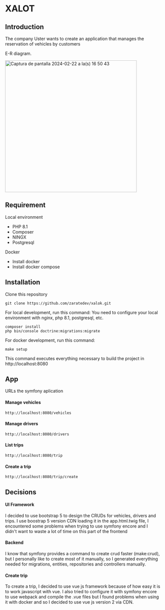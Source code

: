 # XALOT

## Introduction

The company Uster wants to create an application that manages the reservation of vehicles by customers

E-R diagram.

<img width="427" alt="Captura de pantalla 2024-02-22 a la(s) 16 50 43" src="https://github.com/zaratedev/xalok/assets/29809845/e23be2b2-77b0-4613-85b6-18230adb0ea8">

## Requirement

Local environment

- PHP 8.1
- Composer
- NINGX
- Postgresql

Docker

- Install docker
- Install docker compose

## Installation

Clone this repository

```
git clone https://github.com/zaratedev/xalok.git
```

For local development, run this command:
You need to configure your local environment with nginx, php 8.1, postgresql, etc.

```
composer install
php bin/console doctrine:migrations:migrate
```

For docker development, run this command:

```
make setup
```

This command executes everything necessary to build the project in http://localhost:8080

## App

URLs the symfony aplication

#### Manage vehicles
```
http://localhost:8080/vehicles
```
#### Manage drivers
```
http://localhost:8080/drivers
```
#### List trips
```
http://localhost:8080/trip
```
#### Create a trip
```
http://localhost:8080/trip/create
```

## Decisions

#### UI Framework

I decided to use bootstrap 5 to design the CRUDs for vehicles, drivers and trips.
I use boostrap 5 version CDN loading it in the app.html.twig file, I encountered some problems when trying to use symfony encore and I didn't want to waste a lot of time on this part of the frontend

#### Backend

I know that symfony provides a command to create crud faster (make:crud), but I personally like to create most of it manually, so I generated everything needed for migrations, entities, repositories and controllers manually.

#### Create trip

To create a trip, I decided to use vue js framework because of how easy it is to work javascript with vue.
I also tried to configure it with symfony encore to use webpack and compile the .vue files but I found problems when using it with docker and so I decided to use vue js version 2 via CDN.

